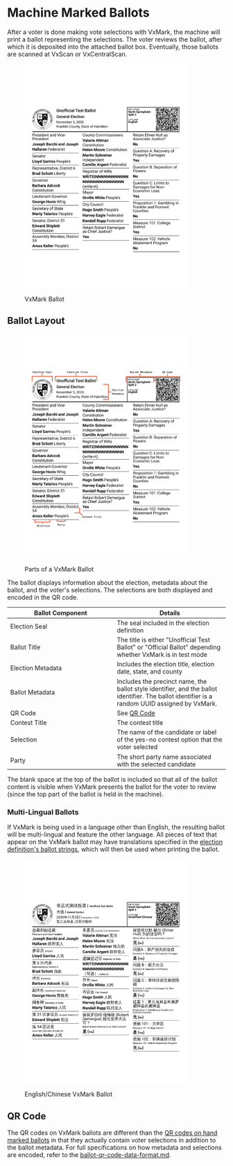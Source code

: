 # Machine Marked Ballots

After a voter is done making vote selections with VxMark, the machine will print a ballot representing the selections. The voter reviews the ballot, after which it is deposited into the attached ballot box. Eventually, those ballots are scanned at VxScan or VxCentralScan.

<figure><img src="../.gitbook/assets/image (67).png" alt="" width="375"><figcaption><p>VxMark Ballot</p></figcaption></figure>

## Ballot Layout

<figure><img src="../.gitbook/assets/image (68).png" alt="" width="375"><figcaption><p>Parts of a VxMark Ballot</p></figcaption></figure>

The ballot displays information about the election, metadata about the ballot, and the voter's selections. The selections are both displayed and encoded in the QR code.&#x20;

<table><thead><tr><th width="232">Ballot Component</th><th>Details</th></tr></thead><tbody><tr><td>Election Seal</td><td>The seal included in the election definition</td></tr><tr><td>Ballot Title</td><td>The title is either "Unofficial Test Ballot" or "Official Ballot" depending whether VxMark is in test mode</td></tr><tr><td>Election Metadata</td><td>Includes the election title, election date, state, and county</td></tr><tr><td>Ballot Metadata</td><td>Includes the precinct name, the ballot style identifier, and the ballot identifier. The ballot identifier is a random UUID assigned by VxMark.</td></tr><tr><td>QR Code</td><td>See <a href="machine-marked-ballots.md#qr-code">QR Code</a></td></tr><tr><td>Contest Title</td><td>The contest title</td></tr><tr><td>Selection</td><td>The name of the candidate or label of the yes-no contest option that the voter selected</td></tr><tr><td>Party</td><td>The short party name associated with the selected candidate</td></tr></tbody></table>

The blank space at the top of the ballot is included so that all of the ballot content is visible when VxMark presents the ballot for the voter to review (since the top part of the ballot is held in the machine).

### Multi-Lingual Ballots

If VxMark is being used in a language other than English, the resulting ballot will be multi-lingual and feature the other language. All pieces of text that appear on the VxMark ballot may have translations specified in the [election definition's ballot strings](election-package/vxsuite-election-definition.md#ballot-strings), which will then be used when printing the ballot.

<figure><img src="../.gitbook/assets/image (69).png" alt="" width="375"><figcaption><p>English/Chinese VxMark Ballot</p></figcaption></figure>

## QR Code

The QR codes on VxMark ballots are different than the [QR codes on hand marked ballots](hand-marked-ballots.md#qr-code-metadata) in that they actually contain voter selections in addition to the ballot metadata. For full specifications on how metadata and selections are encoded, refer to the [ballot-qr-code-data-format.md](../public-documents/ballot-qr-code-data-format.md "mention").
